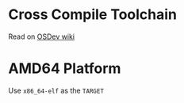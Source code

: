 # Cross Compile Toolchain

Read on [OSDev wiki](https://wiki.osdev.org/GCC_Cross-Compiler)

# AMD64 Platform

Use `x86_64-elf` as the `TARGET`